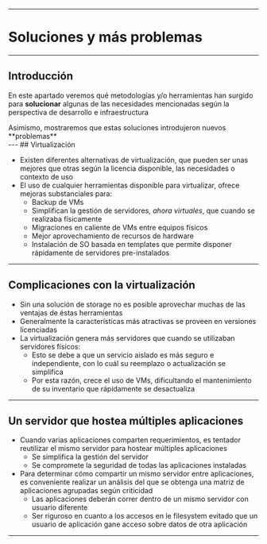***
# Soluciones y más problemas
---
## Introducción

En este apartado veremos qué metodologías y/o herramientas han surgido
para **solucionar** algunas de las necesidades mencionadas según la perspectiva
de desarrollo e infraestructura
<div class="fragment">
Asimismo, mostraremos que estas soluciones introdujeron nuevos **problemas**
</div>
---
## Virtualización

* Existen diferentes alternativas de virtualización, que pueden ser unas mejores
  que otras según la licencia disponible, las necesidades o contexto de uso
* El uso de cualquier herramientas disponible para virtualizar, ofrece
  mejoras substanciales para:
  * Backup de VMs
  * Simplifican la gestión de servidores, *ahora virtuales*, que cuando se
    realizaba físicamente
  * Migraciones en caliente de VMs entre equipos físicos
  * Mejor aprovechamiento de recursos de hardware
  * Instalación de SO basada en templates que permite disponer rápidamente de
    servidores pre-instalados
---
## Complicaciones con la virtualización

* Sin una solución de storage no es posible aprovechar muchas de las ventajas de
  éstas herramientas
* Generalmente la características más atractivas se proveen en versiones licenciadas
* La virtualización genera más servidores que cuando se utilizaban servidores
  físicos:
  * Esto se debe a que un servicio aislado es más seguro e independiente, con lo
    cuál su reemplazo o actualización se simplifica
  * Por esta razón, crece el uso de VMs, dificultando el mantenimiento de su inventario
    que rápidamente se desactualiza
---
## Un servidor que hostea múltiples aplicaciones
* Cuando varias aplicaciones comparten requerimientos, es tentador reutilizar el
  mismo servidor para hostear múltiples aplicaciones
  * Se simplifica la gestión del servidor
  * Se compromete la seguridad de todas las aplicaciones instaladas
* Para determinar cómo compartir un mismo servidor entre aplicaciones, es
  conveniente realizar un análisis del que se obtenga una matriz de aplicaciones
  agrupadas según criticidad
  * Las aplicaciones deberán correr dentro de un mismo servidor con usuario
    diferente
  * Ser riguroso en cuanto a los accesos en le filesystem evitado que un usuario
    de aplicación gane acceso sobre datos de otra aplicación

***

